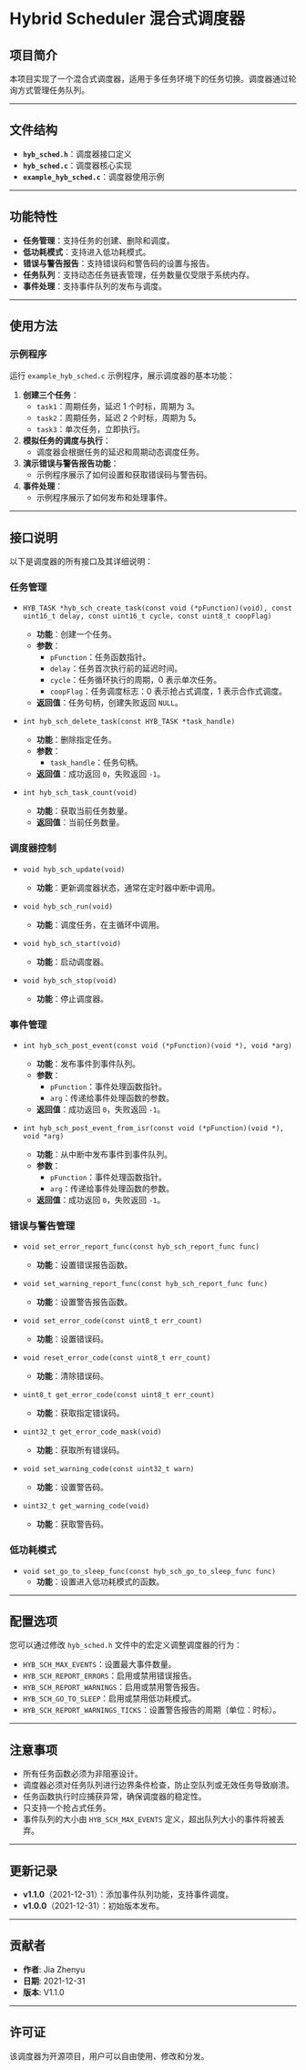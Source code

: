 # Hybrid Scheduler 混合式调度器

## 项目简介

本项目实现了一个混合式调度器，适用于多任务环境下的任务切换。调度器通过轮询方式管理任务队列。

---

## 文件结构

- **`hyb_sched.h`**：调度器接口定义
- **`hyb_sched.c`**：调度器核心实现
- **`example_hyb_sched.c`**：调度器使用示例

---

## 功能特性

- **任务管理**：支持任务的创建、删除和调度。
- **低功耗模式**：支持进入低功耗模式。
- **错误与警告报告**：支持错误码和警告码的设置与报告。
- **任务队列**：支持动态任务链表管理，任务数量仅受限于系统内存。
- **事件处理**：支持事件队列的发布与调度。

---

## 使用方法

### 示例程序

运行 `example_hyb_sched.c` 示例程序，展示调度器的基本功能：

1. **创建三个任务**：
   - `task1`：周期任务，延迟 1 个时标，周期为 3。
   - `task2`：周期任务，延迟 2 个时标，周期为 5。
   - `task3`：单次任务，立即执行。
2. **模拟任务的调度与执行**：
   - 调度器会根据任务的延迟和周期动态调度任务。
3. **演示错误与警告报告功能**：
   - 示例程序展示了如何设置和获取错误码与警告码。
4. **事件处理**：
   - 示例程序展示了如何发布和处理事件。

---

## 接口说明

以下是调度器的所有接口及其详细说明：

### 任务管理

- `HYB_TASK *hyb_sch_create_task(const void (*pFunction)(void), const uint16_t delay, const uint16_t cycle, const uint8_t coopFlag)`
  - **功能**：创建一个任务。
  - **参数**：
    - `pFunction`：任务函数指针。
    - `delay`：任务首次执行前的延迟时间。
    - `cycle`：任务循环执行的周期，0 表示单次任务。
    - `coopFlag`：任务调度标志：0 表示抢占式调度，1 表示合作式调度。
  - **返回值**：任务句柄，创建失败返回 `NULL`。

- `int hyb_sch_delete_task(const HYB_TASK *task_handle)`
  - **功能**：删除指定任务。
  - **参数**：
    - `task_handle`：任务句柄。
  - **返回值**：成功返回 `0`，失败返回 `-1`。

- `int hyb_sch_task_count(void)`
  - **功能**：获取当前任务数量。
  - **返回值**：当前任务数量。

### 调度器控制

- `void hyb_sch_update(void)`
  - **功能**：更新调度器状态，通常在定时器中断中调用。

- `void hyb_sch_run(void)`
  - **功能**：调度任务，在主循环中调用。

- `void hyb_sch_start(void)`
  - **功能**：启动调度器。

- `void hyb_sch_stop(void)`
  - **功能**：停止调度器。

### 事件管理

- `int hyb_sch_post_event(const void (*pFunction)(void *), void *arg)`
  - **功能**：发布事件到事件队列。
  - **参数**：
    - `pFunction`：事件处理函数指针。
    - `arg`：传递给事件处理函数的参数。
  - **返回值**：成功返回 `0`，失败返回 `-1`。

- `int hyb_sch_post_event_from_isr(const void (*pFunction)(void *), void *arg)`
  - **功能**：从中断中发布事件到事件队列。
  - **参数**：
    - `pFunction`：事件处理函数指针。
    - `arg`：传递给事件处理函数的参数。
  - **返回值**：成功返回 `0`，失败返回 `-1`。

### 错误与警告管理

- `void set_error_report_func(const hyb_sch_report_func func)`
  - **功能**：设置错误报告函数。

- `void set_warning_report_func(const hyb_sch_report_func func)`
  - **功能**：设置警告报告函数。

- `void set_error_code(const uint8_t err_count)`
  - **功能**：设置错误码。

- `void reset_error_code(const uint8_t err_count)`
  - **功能**：清除错误码。

- `uint8_t get_error_code(const uint8_t err_count)`
  - **功能**：获取指定错误码。

- `uint32_t get_error_code_mask(void)`
  - **功能**：获取所有错误码。

- `void set_warning_code(const uint32_t warn)`
  - **功能**：设置警告码。

- `uint32_t get_warning_code(void)`
  - **功能**：获取警告码。

### 低功耗模式

- `void set_go_to_sleep_func(const hyb_sch_go_to_sleep_func func)`
  - **功能**：设置进入低功耗模式的函数。

---

## 配置选项

您可以通过修改 `hyb_sched.h` 文件中的宏定义调整调度器的行为：

- `HYB_SCH_MAX_EVENTS`：设置最大事件数量。
- `HYB_SCH_REPORT_ERRORS`：启用或禁用错误报告。
- `HYB_SCH_REPORT_WARNINGS`：启用或禁用警告报告。
- `HYB_SCH_GO_TO_SLEEP`：启用或禁用低功耗模式。
- `HYB_SCH_REPORT_WARNINGS_TICKS`：设置警告报告的周期（单位：时标）。

---

## 注意事项

- 所有任务函数必须为非阻塞设计。
- 调度器必须对任务队列进行边界条件检查，防止空队列或无效任务导致崩溃。
- 任务函数执行时应捕获异常，确保调度器的稳定性。
- 只支持一个抢占式任务。
- 事件队列的大小由 `HYB_SCH_MAX_EVENTS` 定义，超出队列大小的事件将被丢弃。

---

## 更新记录

- **v1.1.0**（2021-12-31）：添加事件队列功能，支持事件调度。
- **v1.0.0**（2021-12-31）：初始版本发布。

---

## 贡献者

- **作者**: Jia Zhenyu
- **日期**: 2021-12-31
- **版本**: V1.1.0

---

## 许可证

该调度器为开源项目，用户可以自由使用、修改和分发。
